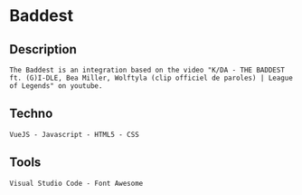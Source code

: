 # Baddest

## Description
```
The Baddest is an integration based on the video "K/DA - THE BADDEST ft. (G)I-DLE, Bea Miller, Wolftyla (clip officiel de paroles) | League of Legends" on youtube.
```

## Techno
```
VueJS - Javascript - HTML5 - CSS 
```

## Tools
```
Visual Studio Code - Font Awesome
```
